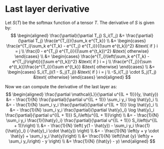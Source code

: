 # Last layer derivative

Let $S(T)$ be the softmax function of a tensor $T$.
The derivative of $S$ is given by:
$$
  \begin{aligned}
    \frac{\partial}{\partial T_j} S_i(T_j)
      &= \frac{\partial}{\partial T_j} \frac{e^{T_i}}{\sum_k e^{T_k}} \\
      &= \begin{cases}
        \frac{e^{T_i}\sum_k e^{T_k} - e^{T_j} e^{T_i}}{(\sum e^{t_k})^2} &\text{ if } i = j  \\
        \frac{0 - e^{T_j} e^{T_i}}{(\sum e^{t_k})^2} &\text{ otherwise}
      \end{cases} \\
      &= \begin{cases}
        \frac{e^{T_i}\left(\sum_k e^{T_k} - e^{T_j}\right)}{(\sum e^{t_k})^2} &\text{ if } i = j  \\
        \frac{e^{T_j}}{\sum e^{t_k}}\frac{e^{T_i}}{\sum e^{t_k}} &\text{ otherwise}
      \end{cases} \\
      &= \begin{cases}
        S_i(T_j)(1 - S_j(T_j)) &\text{ if } i = j  \\
        -S_i(T_j) \cdot S_j(T_j) &\text{ otherwise}
      \end{cases}
  \end{aligned}
$$

Now we can compute the derivative of the last layer as:
$$
  \begin{aligned}
    \frac{\partial \mathcal{L}}{\partial u^{(L + 1)}}(y, \hat{y})
      &= - \frac{1}{N} \frac{\partial}{\partial u^{(L + 1)}} \sum_i y_i \log \hat{y}_i  \\
      &= - \frac{1}{N} \sum_i y_i  \frac{\partial}{\partial u^{(L + 1)}} \log \hat{y}_i \\
      &= - \frac{1}{N} \sum_i y_i  \frac{\partial}{\partial \hat{y}_i} \log \hat{y}_i
        \frac{\partial}{\partial u^{(L + 1)}} S_i\left(u^{(L + 1)}\right) \\
      &= - \frac{1}{N} \sum_i y_i  \frac{1}{\hat{y}_i}
        \frac{\partial}{\partial u^{(L + 1)}} S_i\left(u^{(L + 1)}\right) \\
      &= - \frac{1}{N} \left(
          y(1 - \hat{y}) - \sum_i y_i \frac{1}{\hat{y}_i} (-\hat{y}_i \cdot \hat{y})
        \right) \\
      &= - \frac{1}{N} \left(y + y \cdot \hat{y} + \sum_i y_i \hat{y}\right) \\
      &= \frac{1}{N} \left(\hat {y} \left(y + \sum_i y_i\right) - y \right) \\
      &= \frac{1}{N} (\hat{y} - y)
  \end{aligned}
$$


